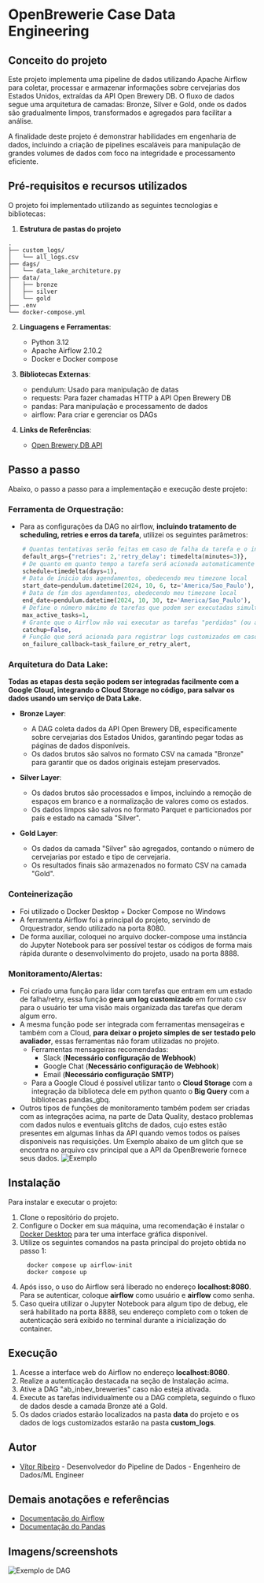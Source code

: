 # OpenBrewerie Case Data Engineering

## Conceito do projeto
Este projeto implementa uma pipeline de dados utilizando Apache Airflow para coletar, processar e armazenar informações sobre cervejarias dos Estados Unidos, extraídas da API Open Brewery DB. O fluxo de dados segue uma arquitetura de camadas: Bronze, Silver e Gold, onde os dados são gradualmente limpos, transformados e agregados para facilitar a análise.

A finalidade deste projeto é demonstrar habilidades em engenharia de dados, incluindo a criação de pipelines escaláveis para manipulação de grandes volumes de dados com foco na integridade e processamento eficiente.

## Pré-requisitos e recursos utilizados
O projeto foi implementado utilizando as seguintes tecnologias e bibliotecas:

1. **Estrutura de pastas do projeto**

  ```
  .
  ├── custom_logs/
  │   └── all_logs.csv
  ├── dags/
  │   └── data_lake_architeture.py
  ├── data/
  │   ├── bronze
  │   ├── silver
  │   └── gold
  ├── .env
  └── docker-compose.yml
  ```

2. **Linguagens e Ferramentas**:
   - Python 3.12
   - Apache Airflow 2.10.2
   - Docker e Docker compose

3. **Bibliotecas Externas**:
   - pendulum: Usado para manipulação de datas
   - requests: Para fazer chamadas HTTP à API Open Brewery DB
   - pandas: Para manipulação e processamento de dados
   - airflow: Para criar e gerenciar os DAGs

4. **Links de Referências**:
   - [Open Brewery DB API](https://www.openbrewerydb.org/)
   
## Passo a passo
Abaixo, o passo a passo para a implementação e execução deste projeto:

### **Ferramenta de Orquestração**:
- Para as configurações da DAG no airflow, **incluindo tratamento de scheduling, retries e erros da tarefa**, utilizei os seguintes parâmetros:
```py
    # Quantas tentativas serão feitas em caso de falha da tarefa e o intervalo entre cada tentativa
    default_args={"retries": 2,'retry_delay': timedelta(minutes=3)},
    # De quanto em quanto tempo a tarefa será acionada automaticamente
    schedule=timedelta(days=1),
    # Data de ínicio dos agendamentos, obedecendo meu timezone local
    start_date=pendulum.datetime(2024, 10, 6, tz='America/Sao_Paulo'),
    # Data de fim dos agendamentos, obedecendo meu timezone local
    end_date=pendulum.datetime(2024, 10, 30, tz='America/Sao_Paulo'),
    # Define o número máximo de tarefas que podem ser executadas simultaneamente.
    max_active_tasks=1,
    # Grante que o Airflow não vai executar as tarefas "perdidas" (ou atrasadas) de datas anteriores ao start_date. 
    catchup=False,
    # Função que será acionada para registrar logs customizados em caso de falha da tarefa
    on_failure_callback=task_failure_or_retry_alert, 
```

### **Arquitetura do Data Lake**:
  **Todas as etapas desta seção podem ser integradas facilmente com a Google Cloud, integrando o Cloud Storage no código, para salvar os dados usando um serviço de Data Lake.**
  - **Bronze Layer**:
    - A DAG coleta dados da API Open Brewery DB, especificamente sobre cervejarias dos Estados Unidos, garantindo pegar todas as páginas de dados disponíveis.
    - Os dados brutos são salvos no formato CSV na camada "Bronze" para garantir que os dados originais estejam preservados.
   
  - **Silver Layer**:
    - Os dados brutos são processados e limpos, incluindo a remoção de espaços em branco e a normalização de valores como os estados.
    - Os dados limpos são salvos no formato Parquet e particionados por país e estado na camada "Silver".

  - **Gold Layer**:
    - Os dados da camada "Silver" são agregados, contando o número de cervejarias por estado e tipo de cervejaria.
    - Os resultados finais são armazenados no formato CSV na camada "Gold".

### **Conteinerização**
  - Foi utilizado o Docker Desktop + Docker Compose no Windows
  - A ferramenta Airflow foi a principal do projeto, servindo de Orquestrador, sendo utilizado na porta 8080.
  - De forma auxiliar, coloquei no arquivo docker-compose uma instância do Jupyter Notebook para ser possível testar os códigos de forma mais rápida durante o desenvolvimento do projeto, usado na porta 8888.

### **Monitoramento/Alertas**:
  - Foi criado uma função para lidar com tarefas que entram em um estado de falha/retry, essa função **gera um log customizado** em formato csv para o usuário ter uma visão mais organizada das tarefas que deram algum erro.
  - A mesma função pode ser integrada com ferramentas mensageiras e também com a Cloud, **para deixar o projeto simples de ser testado pelo avaliador**, essas ferramentas não foram utilizadas no projeto.
    - Ferramentas mensageiras recomendadas:
      - Slack (**Necessário configuração de Webhook**)
      - Google Chat (**Necessário configuração de Webhook**)
      - Email (**Necessário configuração SMTP**)
    - Para a Google Cloud é possível utilizar tanto o **Cloud Storage** com a integração da biblioteca dele em python quanto o **Big Query** com a bibliotecas pandas_gbq.
   - Outros tipos de funções de monitoramento também podem ser criadas com as integrações acima, na parte de Data Quality, destaco problemas com dados nulos e eventuais glitchs de dados, cujo estes estão presentes em algumas linhas da API quando vemos todos os países disponiveis nas requisições. Um Exemplo abaixo de um glitch que se encontra no arquivo csv principal que a API da OpenBrewerie fornece seus dados.
    ![Exemplo]()

## Instalação
Para instalar e executar o projeto:

1. Clone o repositório do projeto.
2. Configure o Docker em sua máquina, uma recomendação é instalar o [Docker Desktop](https://www.docker.com/products/docker-desktop/) para ter uma interface gráfica disponível.
3. Utilize os seguintes comandos na pasta principal do projeto obtida no passo 1:
    ```
      docker compose up airflow-init
      docker compose up  
     ```
4. Após isso, o uso do Airflow será liberado no endereço **localhost:8080**. Para se autenticar, coloque **airflow** como usuário e **airflow** como senha.
5. Caso queira utilizar o Jupyter Notebook para algum tipo de debug, ele será habilitado na porta 8888, seu endereço completo com o token de autenticação será exibido no terminal durante a inicialização do container.

## Execução
1. Acesse a interface web do Airflow no endereço **localhost:8080**.
2. Realize a autenticação destacada na seção de Instalação acima.
3. Ative a DAG "ab_inbev_breweries" caso não esteja ativada.
4. Execute as tarefas individualmente ou a DAG completa, seguindo o fluxo de dados desde a camada Bronze até a Gold.
5. Os dados criados estarão localizados na pasta **data** do projeto e os dados de logs customizados estarão na pasta **custom_logs**.

## Autor
* [Vítor Ribeiro](https://github.com/MrVtR) - Desenvolvedor do Pipeline de Dados - Engenheiro de Dados/ML Engineer

## Demais anotações e referências
- [Documentação do Airflow](https://airflow.apache.org/docs/)
- [Documentação do Pandas](https://pandas.pydata.org/docs/)

## Imagens/screenshots
![Exemplo de DAG](https://github.com/seuprojeto/imagens/dag_exemplo.png)

